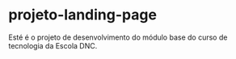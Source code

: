 # projeto-landing-page
Esté é o projeto de desenvolvimento do módulo base do curso de tecnologia da Escola DNC.
